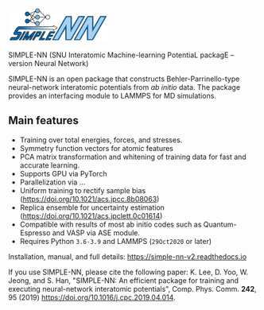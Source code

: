 
<p align="left">
<img src="./docs/logo.png", width="200"/>
</p>
SIMPLE-NN (SNU Interatomic Machine-learning PotentiaL packagE – version Neural Network)

SIMPLE-NN is an open package that constructs Behler-Parrinello-type neural-network interatomic potentials from *ab initio* data. The package provides an interfacing module to LAMMPS for MD simulations. 

## Main features
- Training over total energies, forces, and stresses.
- Symmetry function vectors for atomic features
- PCA matrix transformation and whitening of training data for fast and accurate learning. 
- Supports GPU via PyTorch
- Parallelization via ...
- Uniform training to rectify sample bias (https://doi.org/10.1021/acs.jpcc.8b08063)
- Replica ensemble for uncertainty estimation (https://doi.org/10.1021/acs.jpclett.0c01614)
- Compatible with results of most ab initio codes such as Quantum-Espresso and VASP via ASE module.
- Requires Python `3.6-3.9` and LAMMPS (`29Oct2020` or later)

Installation, manual, and full details: https://simple-nn-v2.readthedocs.io

If you use SIMPLE-NN, please cite the following paper: 
K. Lee, D. Yoo, W. Jeong, and S. Han, "SIMPLE-NN: An efficient package for training and executing neural-network interatomic potentials", Comp. Phys. Comm.  **242**, 95 (2019) https://doi.org/10.1016/j.cpc.2019.04.014.
